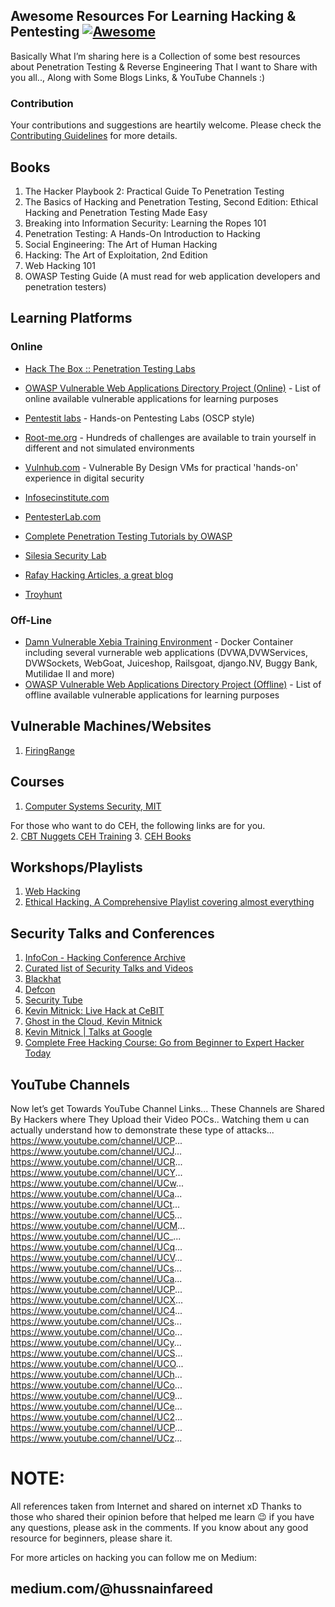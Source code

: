 ## Awesome Resources For Learning Hacking & Pentesting [![Awesome](https://cdn.rawgit.com/sindresorhus/awesome/d7305f38d29fed78fa85652e3a63e154dd8e8829/media/badge.svg)](https://github.com/sindresorhus/awesome)

Basically What I’m sharing here is a Collection of some best resources about Penetration Testing & Reverse Engineering That I want to Share with you all.., Along with Some Blogs Links, & YouTube Channels  :) 

### Contribution
Your contributions and suggestions are heartily welcome. Please check the [Contributing Guidelines](.github/CONTRIBUTING.md) for more details.

## Books

1.	The Hacker Playbook 2: Practical Guide To Penetration Testing
2.	The Basics of Hacking and Penetration Testing, Second Edition: Ethical Hacking and Penetration Testing Made Easy
3.	Breaking into Information Security: Learning the Ropes 101
4.	Penetration Testing: A Hands-On Introduction to Hacking
5.	Social Engineering: The Art of Human Hacking
6.	Hacking: The Art of Exploitation, 2nd Edition
7.	Web Hacking 101
8.	OWASP Testing Guide (A must read for web application developers and penetration testers)


## Learning Platforms

### Online
* [Hack The Box :: Penetration Testing Labs](https://www.hackthebox.eu)
* [OWASP Vulnerable Web Applications Directory Project (Online)](https://www.owasp.org/index.php/OWASP_Vulnerable_Web_Applications_Directory_Project#tab=On-Line_apps) - List of online available vulnerable applications for learning purposes
* [Pentestit labs](https://lab.pentestit.ru) - Hands-on Pentesting Labs (OSCP style)
* [Root-me.org](https://www.root-me.org) - Hundreds of challenges are available to train yourself in different and not simulated environments
* [Vulnhub.com](https://www.vulnhub.com) - Vulnerable By Design VMs for practical 'hands-on' experience in digital security

*	[Infosecinstitute.com](http://resources.infosecinstitute.com/)
*	[PentesterLab.com](https://pentesterlab.com/)
*	[Complete Penetration Testing Tutorials by OWASP](https://www.owasp.org/index.php/Web_Application_Penetration_Testing)
*	[Silesia Security Lab](https://silesiasecuritylab.com/blog/)
*	[Rafay Hacking Articles, a great blog](http://www.rafayhackingarticles.net/)
*	[Troyhunt](https://www.troyhunt.com/)

### Off-Line
* [Damn Vulnerable Xebia Training Environment](https://github.com/davevs/dvxte) - Docker Container including several vurnerable web applications (DVWA,DVWServices, DVWSockets, WebGoat, Juiceshop, Railsgoat, django.NV, Buggy Bank, Mutilidae II and more)
* [OWASP Vulnerable Web Applications Directory Project (Offline)](https://www.owasp.org/index.php/OWASP_Vulnerable_Web_Applications_Directory_Project#tab=Off-Line_apps) - List of offline available vulnerable applications for learning purposes


## Vulnerable Machines/Websites

1.	[FiringRange](https://public-firing-range.appspot.com/)



## Courses

1.	[Computer Systems Security, MIT](http://ocw.mit.edu/courses/electrical-engineering-and-computer-science/6-858-computer-systems-security-fall-2014/video-lectures/)

For those who want to do CEH, the following links are for you.	
2. [CBT Nuggets CEH Training](http://goo.gl/JuW85U)
3. [CEH Books](https://goo.gl/gjCBLK) 




## Workshops/Playlists

1.	[Web Hacking](https://www.youtube.com/playlist?list=PLJM73L2pQRd4lXBZjsHAmeEqsn5pENXxN)
2.	[Ethical Hacking, A Comprehensive Playlist covering almost everything](https://www.youtube.com/playlist?list=PLkRo97mCIn9lgvE7AskNsmwJVOlJX2zaI)


## Security Talks and Conferences

1.  [InfoCon - Hacking Conference Archive](https://infocon.org/cons/)
2.  [Curated list of Security Talks and Videos](https://github.com/PaulSec/awesome-sec-talks)
3.  [Blackhat](https://www.youtube.com/user/BlackHatOfficialYT)
4.  [Defcon](https://www.youtube.com/user/DEFCONConference)
5.  [Security Tube](http://www.securitytube.net/)
6.	[Kevin Mitnick: Live Hack at CeBIT](https://www.youtube.com/watch?v=Q7G3kKRdUl4)
7.	[Ghost in the Cloud, Kevin Mitnick](https://www.youtube.com/watch?v=76yrWGzScgI)
8.	[Kevin Mitnick | Talks at Google](https://www.youtube.com/watch?v=aUqes9QdLQ4)
9.	[Complete Free Hacking Course: Go from Beginner to Expert Hacker Today](https://www.youtube.com/watch?v=7nF2BAfWUEg)


## YouTube Channels

Now let’s get Towards YouTube Channel Links... These Channels are Shared By Hackers where They Upload their Video POCs.. Watching them u can actually understand how to demonstrate these type of attacks...
https://www.youtube.com/channel/UCP...
https://www.youtube.com/channel/UCJ...
https://www.youtube.com/channel/UCR...
https://www.youtube.com/channel/UCY...
https://www.youtube.com/channel/UCw...
https://www.youtube.com/channel/UCa...
https://www.youtube.com/channel/UCt...
https://www.youtube.com/channel/UC5...
https://www.youtube.com/channel/UCM...
https://www.youtube.com/channel/UC_...
https://www.youtube.com/channel/UCq...
https://www.youtube.com/channel/UCV...
https://www.youtube.com/channel/UCs...
https://www.youtube.com/channel/UCa...
https://www.youtube.com/channel/UCP...
https://www.youtube.com/channel/UCX...
https://www.youtube.com/channel/UC4...
https://www.youtube.com/channel/UCs...
https://www.youtube.com/channel/UCo...
https://www.youtube.com/channel/UCy...
https://www.youtube.com/channel/UCS...
https://www.youtube.com/channel/UCO...
https://www.youtube.com/channel/UCh...
https://www.youtube.com/channel/UCo...
https://www.youtube.com/channel/UC9...
https://www.youtube.com/channel/UCe...
https://www.youtube.com/channel/UC2...
https://www.youtube.com/channel/UCP...
https://www.youtube.com/channel/UCz...


# NOTE:
All references taken from Internet and shared on internet xD Thanks to those who shared their opinion before that helped me learn 😉
if you have any questions, please ask in the comments. If you know about any good resource for beginners, please share it.

For more articles on hacking you can follow me on Medium: 
## medium.com/@hussnainfareed
